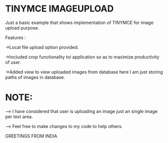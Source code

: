 # TINYMCE IMAGEUPLOAD

 Just a basic example that shows implementation of TINYMCE for image upload purpose.
 
Features :

->Local file upload option provided.

->Included crop functionality toi application so as to maximize productivity of user.

->Added view to view uploaded images from database here I am just storing paths of images in database.



# NOTE: 
--> I have considered that user is uploading an image just an single image per text area.

--> Feel free to make changes to my code to help others.

GREETINGS FROM INDIA
